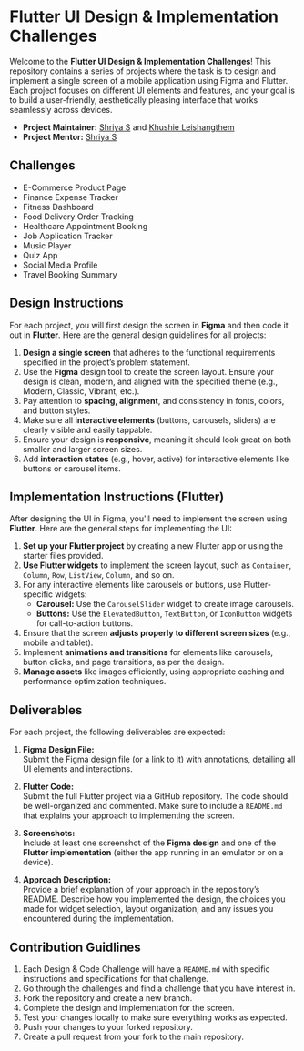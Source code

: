 # Flutter UI Design & Implementation Challenges

Welcome to the **Flutter UI Design & Implementation Challenges**! This repository contains a series of projects where the task is to design and implement a single screen of a mobile application using Figma and Flutter. Each project focuses on different UI elements and features, and your goal is to build a user-friendly, aesthetically pleasing interface that works seamlessly across devices.

- **Project Maintainer:** [Shriya S](https://github.com/soctopus2327) and [Khushie Leishangthem](https://github.com/Khushie134)
- **Project Mentor:** [Shriya S](https://github.com/soctopus2327)

## Challenges
- E-Commerce Product Page
- Finance Expense Tracker
- Fitness Dashboard
- Food Delivery Order Tracking
- Healthcare Appointment Booking
- Job Application Tracker
- Music Player
- Quiz App
- Social Media Profile
- Travel Booking Summary

## Design Instructions

For each project, you will first design the screen in **Figma** and then code it out in **Flutter**. Here are the general design guidelines for all projects:

1. **Design a single screen** that adheres to the functional requirements specified in the project’s problem statement.
2. Use the **Figma** design tool to create the screen layout. Ensure your design is clean, modern, and aligned with the specified theme (e.g., Modern, Classic, Vibrant, etc.).
3. Pay attention to **spacing, alignment**, and consistency in fonts, colors, and button styles.
4. Make sure all **interactive elements** (buttons, carousels, sliders) are clearly visible and easily tappable.
5. Ensure your design is **responsive**, meaning it should look great on both smaller and larger screen sizes.
6. Add **interaction states** (e.g., hover, active) for interactive elements like buttons or carousel items.


## Implementation Instructions (Flutter)

After designing the UI in Figma, you'll need to implement the screen using **Flutter**. Here are the general steps for implementing the UI:

1. **Set up your Flutter project** by creating a new Flutter app or using the starter files provided.
2. **Use Flutter widgets** to implement the screen layout, such as `Container`, `Column`, `Row`, `ListView`, `Column`, and so on.
3. For any interactive elements like carousels or buttons, use Flutter-specific widgets:
   - **Carousel:** Use the `CarouselSlider` widget to create image carousels.
   - **Buttons:** Use the `ElevatedButton`, `TextButton`, or `IconButton` widgets for call-to-action buttons.
4. Ensure that the screen **adjusts properly to different screen sizes** (e.g., mobile and tablet).
5. Implement **animations and transitions** for elements like carousels, button clicks, and page transitions, as per the design.
6. **Manage assets** like images efficiently, using appropriate caching and performance optimization techniques.


## Deliverables

For each project, the following deliverables are expected:

1. **Figma Design File:**  
   Submit the Figma design file (or a link to it) with annotations, detailing all UI elements and interactions.
   
2. **Flutter Code:**  
   Submit the full Flutter project via a GitHub repository. The code should be well-organized and commented. Make sure to include a `README.md` that explains your approach to implementing the screen.
   
3. **Screenshots:**  
   Include at least one screenshot of the **Figma design** and one of the **Flutter implementation** (either the app running in an emulator or on a device).
   
4. **Approach Description:**  
   Provide a brief explanation of your approach in the repository’s README. Describe how you implemented the design, the choices you made for widget selection, layout organization, and any issues you encountered during the implementation.


## Contribution Guidlines

1. Each Design & Code Challenge will have a `README.md` with specific instructions and specifications for that challenge.
2. Go through the challenges and find a challenge that you have interest in.
3. Fork the repository and create a new branch.
4. Complete the design and implementation for the screen.
5. Test your changes locally to make sure everything works as expected.
6. Push your changes to your forked repository.
7. Create a pull request from your fork to the main repository.






